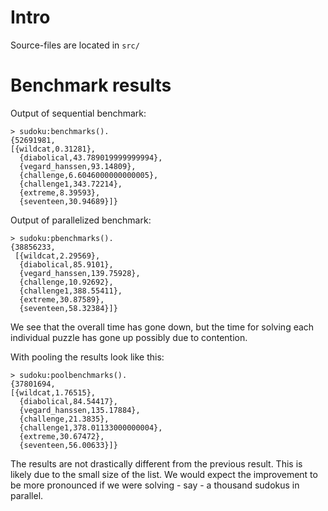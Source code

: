 Intro
=====
Source-files are located in `src/`

Benchmark results
=================
Output of sequential benchmark:

    > sudoku:benchmarks().
    {52691981,
    [{wildcat,0.31281},
      {diabolical,43.789019999999994},
      {vegard_hanssen,93.14809},
      {challenge,6.6046000000000005},
      {challenge1,343.72214},
      {extreme,8.39593},
      {seventeen,30.94689}]}

Output of parallelized benchmark:

    > sudoku:pbenchmarks().
    {38856233,
     [{wildcat,2.29569},
      {diabolical,85.9101},
      {vegard_hanssen,139.75928},
      {challenge,10.92692},
      {challenge1,388.55411},
      {extreme,30.87589},
      {seventeen,58.32384}]}

We see that the overall time has gone down, but the time for solving each
individual puzzle has gone up possibly due to contention.

With pooling the results look like this:

    > sudoku:poolbenchmarks().
    {37801694,
    [{wildcat,1.76515},
      {diabolical,84.54417},
      {vegard_hanssen,135.17884},
      {challenge,21.3835},
      {challenge1,378.01133000000004},
      {extreme,30.67472},
      {seventeen,56.00633}]}

The results are not drastically different from the previous result. This is
likely due to the small size of the list. We would expect the improvement to
be more pronounced if we were solving - say - a thousand sudokus in parallel.
